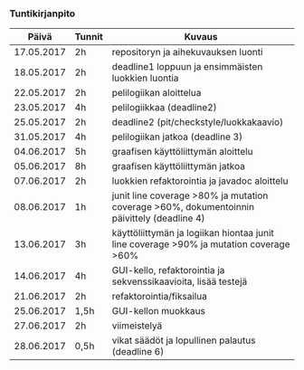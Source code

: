 
### Tuntikirjanpito
Päivä | Tunnit | Kuvaus
--------------- | ----- | ------
17.05.2017 | 2h | repositoryn ja aihekuvauksen luonti
18.05.2017 | 2h | deadline1 loppuun ja ensimmäisten luokkien luontia
22.05.2017 | 2h | pelilogiikan aloittelua
23.05.2017 | 4h | pelilogiikkaa (deadline2)
25.05.2017 | 2h | deadline2 (pit/checkstyle/luokkakaavio)
31.05.2017 | 4h | pelilogiikan jatkoa (deadline 3)
04.06.2017 | 5h | graafisen käyttöliittymän aloittelu
05.06.2017 | 8h | graafisen käyttöliittymän jatkoa
07.06.2017 | 2h | luokkien refaktorointia ja javadoc aloittelu
08.06.2017 | 1h | junit line coverage >80% ja mutation coverage >60%, dokumentoinnin päivittely (deadline 4)
13.06.2017 | 3h | käyttöliittymän ja logiikan hiontaa junit line coverage >90% ja mutation coverage >60%
14.06.2017 | 4h | GUI-kello, refaktorointia ja sekvenssikaavioita, lisää testejä
21.06.2017 | 2h | refaktorointia/fiksailua
25.06.2017 | 1,5h | GUI-kellon muokkaus
27.06.2017 | 2h | viimeistelyä
28.06.2017 | 0,5h | vikat säädöt ja lopullinen palautus (deadline 6)
